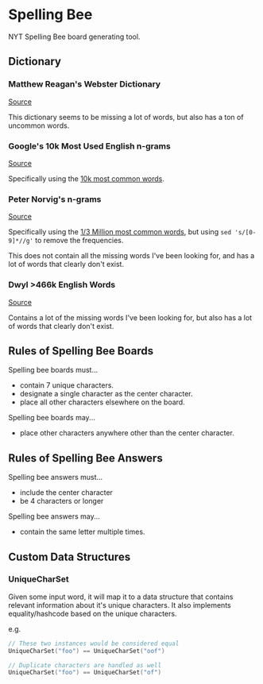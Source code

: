 # Spelling Bee

NYT Spelling Bee board generating tool.

## Dictionary

### Matthew Reagan's Webster Dictionary

[Source](https://github.com/matthewreagan/WebstersEnglishDictionary)

This dictionary seems to be missing a lot of words, but also has a ton of uncommon words.

### Google's 10k Most Used English n-grams

[Source](https://github.com/first20hours/google-10000-english)

Specifically using the [10k most common words](https://raw.githubusercontent.com/first20hours/google-10000-english/master/google-10000-english.txt).

### Peter Norvig's n-grams

[Source](https://norvig.com/ngrams/)

Specifically using the [1/3 Million most common words](https://norvig.com/ngrams/count_1w.txt), but using `sed 's/[0-9]*//g'` to 
remove the frequencies.

This does not contain all the missing words I've been looking for, and has a lot of words that clearly don't exist.

### Dwyl >466k English Words

[Source](https://github.com/dwyl/english-words)

Contains a lot of the missing words I've been looking for, but also has a lot of words that clearly don't exist. 

## Rules of Spelling Bee Boards

Spelling bee boards must...

* contain 7 unique characters.
* designate a single character as the center character.
* place all other characters elsewhere on the board.

Spelling bee boards may...

* place other characters anywhere other than the center character.

## Rules of Spelling Bee Answers

Spelling bee answers must...

* include the center character
* be 4 characters or longer

Spelling bee answers may...

* contain the same letter multiple times. 

## Custom Data Structures

### UniqueCharSet

Given some input word, it will map it to a data structure that contains relevant information about it's unique 
characters. It also implements equality/hashcode based on the unique characters. 

e.g. 

```kotlin
// These two instances would be considered equal
UniqueCharSet("foo") == UniqueCharSet("oof")

// Duplicate characters are handled as well
UniqueCharSet("foo") == UniqueCharSet("of")
```
